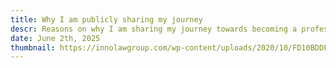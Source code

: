 ```yaml
---
title: Why I am publicly sharing my journey
descr: Reasons on why I am sharing my journey towards becoming a professional software engineer and maybe why you should too. Timeline tab now available.
date: June 2th, 2025
thumbnail: https://innolawgroup.com/wp-content/uploads/2020/10/FD10BDDF-3661-45B9-BA73-4C9926335861.png
---
```

